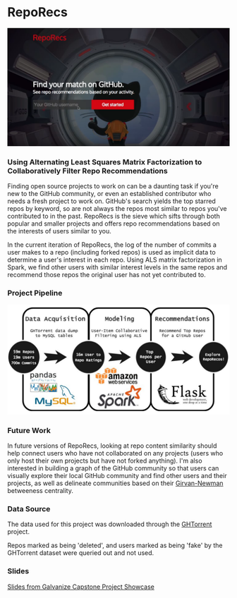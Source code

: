 # RepoRecs

![RepoRecs](./img/reporecs.png)

### Using Alternating Least Squares Matrix Factorization to Collaboratively Filter Repo Recommendations

Finding open source projects to work on can be a daunting task if you're new to the GitHub community, or even an established contributor who needs a fresh project to work on. GitHub's search yields the top starred repos by keyword, so are not always the repos most similar to repos you've contributed to in the past. RepoRecs is the sieve which sifts through both popular and smaller projects and offers repo recommendations based on the  interests of users similar to you.

In the current iteration of RepoRecs, the log of the number of commits a user makes to a repo (including forked repos) is used as implicit data to determine a user's interest in each repo. Using ALS matrix factorization in Spark, we find other users with similar interest levels in the same repos and recommend those repos the original user has not yet contributed to.

### Project Pipeline
![pipeline](./img/project-pipeline.png)

### Future Work
In future versions of RepoRecs, looking at repo content similarity should help connect users who have not collaborated on any projects (users who only host their own projects but have not forked anything). I'm also interested in building a graph of the GitHub community so that users can visually explore their local GitHub community and find other users and their projects, as well as delineate communities based on their [Girvan-Newman](https://en.wikipedia.org/wiki/Girvan%E2%80%93Newman_algorithm) betweeness centrality.

### Data Source
The data used for this project was downloaded through the [GHTorrent](http://ghtorrent.org/) project.

Repos marked as being 'deleted', and users marked as being 'fake' by the GHTorrent dataset were queried out and not used.

### Slides
[Slides from Galvanize Capstone Project Showcase](https://github.com/caitriggs/github-collaborator/blob/master/RepoRecs-SlideDeck.pdf)
